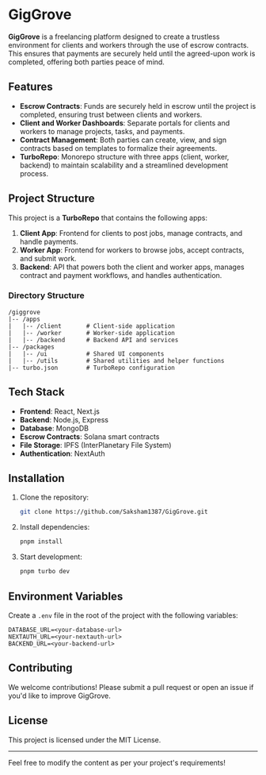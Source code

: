 # GigGrove

**GigGrove** is a freelancing platform designed to create a trustless environment for clients and workers through the use of escrow contracts. This ensures that payments are securely held until the agreed-upon work is completed, offering both parties peace of mind.

## Features

- **Escrow Contracts**: Funds are securely held in escrow until the project is completed, ensuring trust between clients and workers.
- **Client and Worker Dashboards**: Separate portals for clients and workers to manage projects, tasks, and payments.
- **Contract Management**: Both parties can create, view, and sign contracts based on templates to formalize their agreements.
- **TurboRepo**: Monorepo structure with three apps (client, worker, backend) to maintain scalability and a streamlined development process.

## Project Structure

This project is a **TurboRepo** that contains the following apps:

1. **Client App**: Frontend for clients to post jobs, manage contracts, and handle payments.
2. **Worker App**: Frontend for workers to browse jobs, accept contracts, and submit work.
3. **Backend**: API that powers both the client and worker apps, manages contract and payment workflows, and handles authentication.

### Directory Structure
```
/giggrove
|-- /apps
|   |-- /client       # Client-side application
|   |-- /worker       # Worker-side application
|   |-- /backend      # Backend API and services
|-- /packages
|   |-- /ui           # Shared UI components
|   |-- /utils        # Shared utilities and helper functions
|-- turbo.json        # TurboRepo configuration
```

## Tech Stack

- **Frontend**: React, Next.js
- **Backend**: Node.js, Express
- **Database**: MongoDB
- **Escrow Contracts**: Solana smart contracts
- **File Storage**: IPFS (InterPlanetary File System)
- **Authentication**: NextAuth

## Installation

1. Clone the repository:
   ```bash
   git clone https://github.com/Saksham1387/GigGrove.git
   ```
2. Install dependencies:
   ```bash
   pnpm install
   ```
3. Start development:
   ```bash
   pnpm turbo dev
   ```

## Environment Variables

Create a `.env` file in the root of the project with the following variables:

```
DATABASE_URL=<your-database-url>
NEXTAUTH_URL=<your-nextauth-url>
BACKEND_URL=<your-backend-url>
```

## Contributing

We welcome contributions! Please submit a pull request or open an issue if you'd like to improve GigGrove.

## License

This project is licensed under the MIT License.

---

Feel free to modify the content as per your project's requirements!